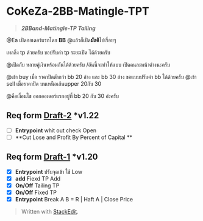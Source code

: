 # CoKeZa-2BB-Matingle-TPT
> ***2BBand-Matingle-TP Tailing***

@Ea เปิดออเดอร์แรกโดย **BB**
@แล้วก็เปิด**มัลติ**ไปเรื่อยๆ

เทลลิ้ง tp ด้วยครับ	ขอปรับค่า tp ระยะเปิด ได้ด้วยครับ

@เปิดกับ หลายคู่เงินพร้อมกันได้ด้วยครับ	/อันนี้จะทำให้แบบ เปิดคนละหน้าต่างนะครับ

@เข้า buy เมื่อ ราคาปิดต่ำกว่า bb 20 ล่าง และ bb 30 ล่าง ขอแบบปรับค่า bb ได้ด้วยครับ 
@เข้า sell เมื่อราคาปิด บนเหนือเส้นupper 20กับ 30

@คือเงื่อนไข ออกออเดอร์แรกอยู่ที่ bb 20 กับ 30 อ่ะครับ 

## Req form [Draft-2](https://github.com/lapukdee/CoKeZa-2BB-Matingle-TPT/releases/tag/Release%2Fv1.22) *v1.22
 - [ ] **Entrypoint** whit out check Open
 - [ ] **Cut Lose and Profit By Percent of Capital **
 
## Req form [Draft-1](https://github.com/lapukdee/CoKeZa-2BB-Matingle-TPT/tree/Release/Draft-1) *v1.20
 - [x] **Entrypoint** ปรับจุดเข้า ใช้ Low
 - [x] **add** Fiexd TP Add
 - [x] **On/Off** Tailing TP
 - [x] **On/Off** Fixed TP
 - [x] **Entrypoint** Break A B = R | Haft A | Close Price

> Written with [StackEdit](https://stackedit.io/).
